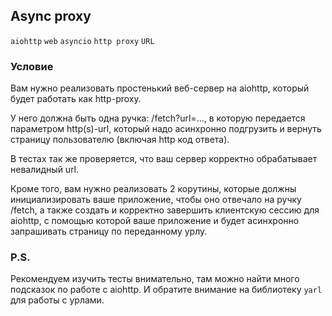 ## Async proxy

`aiohttp` `web` `asyncio` `http proxy` `URL`

### Условие

Вам нужно реализовать простенький веб-сервер на aiohttp, который будет работать как http-proxy.

У него должна быть одна ручка: /fetch?url=..., в которую передается параметром http(s)-url, который надо
асинхронно подгрузить и вернуть страницу пользователю (включая http код ответа).

В тестах так же проверяется, что ваш сервер корректно обрабатывает невалидный url.

Кроме того, вам нужно реализовать 2 корутины, которые должны инициализировать ваше приложение, чтобы оно
отвечало на ручку /fetch, а также создать и корректно завершить клиентскую сессию для aiohttp, с помощью
которой ваше приложение и будет асинхронно запрашивать страницу по переданному урлу.

### P.S.

Рекомендуем изучить тесты внимательно, там можно найти много подсказок по работе с aiohttp. И обратите внимание
на библиотеку `yarl` для работы с урлами.
